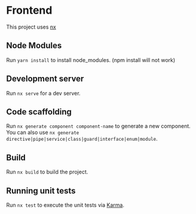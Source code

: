 # Frontend
This project uses [nx](https://nx.dev/)

## Node Modules

Run `yarn install` to install node_modules. (npm install will not work)

## Development server

Run `nx serve` for a dev server.

## Code scaffolding

Run `nx generate component component-name` to generate a new component. You can also use `nx generate directive|pipe|service|class|guard|interface|enum|module`.

## Build

Run `nx build` to build the project.

## Running unit tests

Run `nx test` to execute the unit tests via [Karma](https://karma-runner.github.io).
